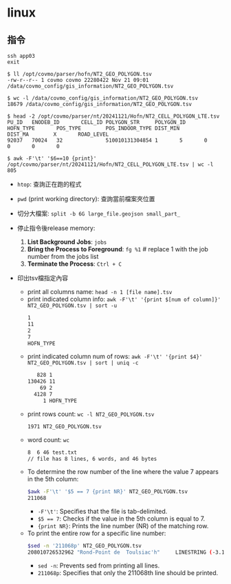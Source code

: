 # linux
## 指令
```
ssh app03
exit
```
```
$ ll /opt/covmo/parser/hofn/NT2_GEO_POLYGON.tsv
-rw-r--r-- 1 covmo covmo 22280422 Nov 21 09:01 /data/covmo_config/gis_information/NT2_GEO_POLYGON.tsv
```
```
$ wc -l /data/covmo_config/gis_information/NT2_GEO_POLYGON.tsv
18679 /data/covmo_config/gis_information/NT2_GEO_POLYGON.tsv
```
```
$ head -2 /opt/covmo/parser/nt/20241121/Hofn/NT2_CELL_POLYGON_LTE.tsv
PU_ID   ENODEB_ID       CELL_ID POLYGON_STR     POLYGON_ID      HOFN_TYPE       POS_TYPE        POS_INDOOR_TYPE DIST_MIN        DIST_MA        X       ROAD_LEVEL
92037   70024   32              510010131304854 1       5       0       0       0       0
```
```
$ awk -F'\t' '$6==10 {print}' /opt/covmo/parser/nt/20241121/Hofn/NT2_CELL_POLYGON_LTE.tsv | wc -l
805
```

- `htop`: 查詢正在跑的程式
- `pwd` (print working directory): 查詢當前檔案夾位置
- 切分大檔案: `split -b 6G large_file.geojson small_part_`
- 停止指令後release memory:
    1. **List Background Jobs**: `jobs`
    2. **Bring the Process to Foreground**: `fg %1`  # replace 1 with the job number from the jobs list
    3. **Terminate the Process**: `Ctrl + C`

- 印出tsv檔指定內容
    - print all columns name: `head -n 1 [file name].tsv`
    - print indicated column info: `awk -F'\t' '{print $[num of column]}' NT2_GEO_POLYGON.tsv | sort -u`
        ```bash
        1
        11
        2
        7
        HOFN_TYPE
        ```
    - print indicated column num of rows: `awk -F'\t' '{print $4}' NT2_GEO_POLYGON.tsv | sort | uniq -c`
        ```bash
           828 1
        130426 11
            69 2
          4128 7
             1 HOFN_TYPE
        ```
    - print rows count: `wc -l NT2_GEO_POLYGON.tsv`
        ```bash
        1971 NT2_GEO_POLYGON.tsv
        ```
    - word count: `wc`
        ```bash
        8  6 46 test.txt
        // file has 8 lines, 6 words, and 46 bytes
        ```
    - To determine the row number of the line where the value 7 appears in the 5th column:
        ```bash
        $awk -F'\t' '$5 == 7 {print NR}' NT2_GEO_POLYGON.tsv
        211068
        ```
        - `-F'\t'`: Specifies that the file is tab-delimited.
        - `$5 == 7`: Checks if the value in the 5th column is equal to 7.
        - `{print NR}`: Prints the line number (NR) of the matching row.
    - To print the entire row for a specific line number:
        ```bash
        $sed -n '211068p' NT2_GEO_POLYGON.tsv
        208010726532962 "Rond-Point de  Toulsiac'h"     LINESTRING (-3.13493 47.62032, -3.13490 47.62040, -3.13491 47.62047, -3.13495 47.62051, -3.13502 47.62056, -3.13512 47.62058, -3.13522 47.62058, -3.13528 47.62056, -3.13535 47.62052, -3.13540 47.62047, -3.13541 47.62041, -3.13541 47.62037, -3.13536 47.62030, -3.13529 47.62026, -3.13525 47.62025, -3.13516 47.62024, -3.13508 47.62024, -3.13501 47.62026, -3.13493 47.62032, -3.13490 47.62022, -3.13485 47.62015, -3.13456 47.61981, -3.13409 47.61933, -3.13218 47.61738, -3.13174 47.61695, -3.13156 47.61677, -3.13073 47.61592, -3.12922 47.61437, -3.12875 47.61392)  7       3
        ```
        - `sed -n`: Prevents sed from printing all lines.
        - `211068p`: Specifies that only the 211068th line should be printed.